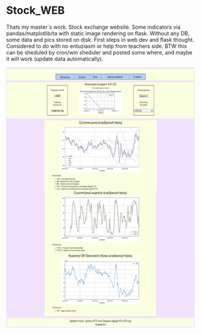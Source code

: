 # Stock_WEB
Thats my master`s work. Stock exchange website. Some indicators via pandas/matplotlib/ta with static image rendering on flask. Without any DB, some data and pics stored on disk. 
First steps in web dev and flask thought.
Considered to do with no entuziasm or help from teachers side.
BTW this can be sheduled by cron/win sheduler and posted some where, and maybe it will work (update data automatically).


<a href="url"><img src="https://github.com/Bagaviev/BMSTU/blob/master/Web%20Stock%20(Masters)/ui.png" align="left" height="700" width="2100" ></a>
